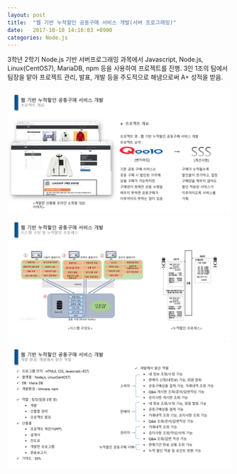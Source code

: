 ```yaml
---
layout: post
title:  "웹 기반 누적할인 공동구매 서비스 개발(서버 프로그래밍)"
date:   2017-10-10 14:16:03 +0900
categories: Node.js
---
```

3학년 2학기 Node.js 기반 서버프로그래밍 과목에서 Javascript, Node.js, Linux(CentOS7), MariaDB, npm 등을 사용하여 프로젝트를 진행. 3인 1조의 팀에서 팀장을 맡아 프로젝트 관리, 발표, 개발 등을 주도적으로 해냄으로써 A+ 성적을 받음.


<img src="/assets/project1/Slide5.jpg" width="1200px" title="" alt=""><br/>
<img src="/assets/project1/Slide6.jpg" width="1200px" title="" alt=""><br/>
<img src="/assets/project1/Slide7.jpg" width="1200px" title="" alt=""><br/>



[jekyll-docs]: https://jekyllrb.com/docs/home
[jekyll-gh]:   https://github.com/jekyll/jekyll
[jekyll-talk]: https://talk.jekyllrb.com/

